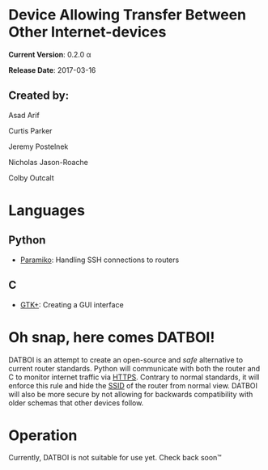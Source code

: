 # Device Allowing Transfer Between Other Internet-devices

**Current Version**: 0.2.0 α

**Release Date**: 2017-03-16

## Created by:

Asad Arif

Curtis Parker

Jeremy Postelnek

Nicholas Jason-Roache

Colby Outcalt

# Languages
## Python
- [Paramiko](http://www.paramiko.org/): Handling SSH connections to routers
## C
- [GTK+](https://www.gtk.org/): Creating a GUI interface

# Oh snap, here comes DATBOI!
DATBOI is an attempt to create an open-source and *safe* alternative to current router standards. Python will communicate with both the router and C to monitor internet traffic via [HTTPS](https://techterms.com/definition/https). Contrary to normal standards, it will enforce this rule and hide the [SSID](https://techterms.com/definition/ssid) of the router from normal view. DATBOI will also be more secure by not allowing for backwards compatibility with older schemas that other devices follow.

# Operation
Currently, DATBOI is not suitable for use yet. Check back soon™
